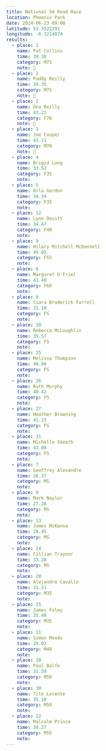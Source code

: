 ```yaml
---
title: National 5m Road Race
location: Phoenix Park
date: 2024-06-23 09:00
latitude: 53.3522291
longitude: -6.3214874
results:
  - place: 1
   	name: Pat Collins
    time: 39.38
    category: M75
    note: 🥇
  - place: 2
    name: Paddy Reilly
    time: 39.35
    category: M75
    note: 🥈
  - place: 2
    name: Úna Reilly
    time: 43.22
    category: F70
    note: 🥈
  - place: 3
    name: Joe Cooper
    time: 43.11
    category: M70
    note: 🥉
  - place: 4
    name: Brigid Long 
    time: 33.52
    category: F35
    note: 
  - place: 5
    name: Orla Gordon
    time: 34.34
    category: F35
    note: 
  - place: 12
    name: Lynn Devitt
    time: 34.47
    category: F40
    note: 
  - place: 9
    name: Hilary Mitchell McDonnell
    time: 45.05
    category: F55
    note: 
  - place: 6
    name: Margaret O'Friel
    time: 41.40
    category: F60
    note: 
  - place: 9
    name: Ciara Broderick Farrell
    time: 31.10
    category: FS
    note: 
  - place: 20
    name: Rebecca McLoughlin
    time: 35.57
    category: FS
    note: 
  - place: 25
    name: Melissa Thompson
    time: 40.06
    category: FS
    note: 
  - place: 26
    name: Ruth Murphy
    time: 40.42
    category: FS
    note: 
  - place: 27
    name: Heather Browning
    time: 41.23
    category: FS
    note: 
  - place: 31
    name: Michelle Skeath
    time: 43.09
    category: FS
    note:
  - place: 7
    name: Geoffrey Alexandre
    time: 26.37
    category: MS 
    note:
  - place: 9
    name: Mark Naylor
    time: 27.26
    category: MS
    note: 
  - place: 13
    name: James McKenna
    time: 28.45
    category: MS
    note:
  - place: 24
    name: Cillian Traynor
    time: 33.28
    category: MS
    note:
  - place: 20
    name: Alejandro Cavallo
    time: 31.31
    category: M35
    note:
  - place: 25
    name: James Foley
    time: 35.40
    category: M35
    note:
  - place: 11
    name: Simon Monds
    time: 29.03
    category: M40
    note:
  - place: 20
    name: Paul Balfe
    time: 31.59
    category: M50
    note:
  - place: 30
    name: Tito Lorente
    time: 35.10
    category: M50
    note: 
  - place: 22
    name: Malcolm Prince
    time: 38.27
    category: M55
    note: 
---
```

